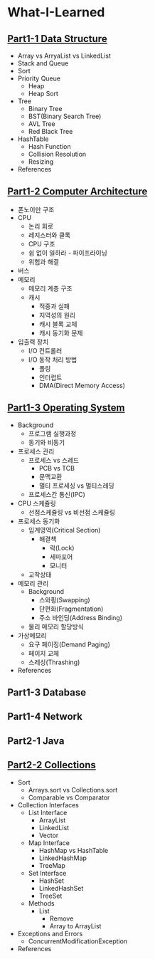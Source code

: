 # What-I-Learned

## [Part1-1 Data Structure](https://github.com/yjna2316/What-I-Learned/blob/master/DataStructure/DataStructure.md)

* Array vs ArryaList vs LinkedList
* Stack and Queue
* Sort
* Priority Queue
  * Heap  
  * Heap Sort
* Tree
  * Binary Tree
  * BST(Binary Search Tree)
  * AVL Tree
  * Red Black Tree
* HashTable
  * Hash Function
  * Collision Resolution
  * Resizing
* References

##  [Part1-2 Computer Architecture](https://github.com/yjna2316/What-I-Learned/blob/master/ComputerArchitecture/ComputerArchitecture.md)

* 폰노이만 구조
* CPU
  * 논리 회로
  * 레지스터와 클록
  * CPU 구조
  * 쉼 없이 일하라 - 파이프라이닝
  * 위험과 해결
* 버스
* 메모리
  * 메모리 계층 구조
  * 캐시
    * 적중과 실패
    * 지역성의 원리
    * 캐시 블록 교체
    * 캐시 동기화 문제
* 입출력 장치
  * I/O 컨트롤러
  * I/O 동작 처리 방법
    * 폴링
    * 인터럽트
    * DMA(Direct Memory Access)

## [Part1-3 Operating System](https://github.com/yjna2316/What-I-Learned/blob/master/OperatingSystem/OperatingSystem.md) 
* Background
  * 프로그램 실행과정
  * 동기와 비동기
* 프로세스 관리
    * 프로세스 vs 스레드
      * PCB vs TCB
      * 문맥교환
      * 멀티 프로세싱 vs 멀티스레딩
    * 프로세스간 통신(IPC)
* CPU 스케쥴링
  * 선점스케쥴링 vs 비선점 스케쥴링
* 프로세스 동기화
  * 임계영역(Critical Section)
    * 해결책
      * 락(Lock)
      * 세마포어
      * 모니터 
  * 교착상태
* 메모리 관리
  * Background
    * 스와핑(Swapping)
    * 단편화(Fragmentation)
    * 주소 바인딩(Address Binding)
  * 물리 메모리 할당방식
* 가상메모리
  * 요구 페이징(Demand Paging)
  * 페이지 교체
  * 스레싱(Thrashing)
* References

## Part1-3 Database

## Part1-4 Network

## Part2-1 Java

## [Part2-2 Collections](https://github.com/yjna2316/What-I-Learned/blob/master/Java/Collections.md)
* Sort
    * Arrays.sort vs Collections.sort
    * Comparable vs Comparator
* Collection Interfaces 
    * List Interface
        * ArrayList
        * LinkedList
        * Vector    
    * Map Interface
        * HashMap vs HashTable 
        * LinkedHashMap
        * TreeMap      
    * Set Interface
        * HashSet 
        * LinkedHashSet
        * TreeSet
    * Methods
        * List
            * Remove
            * Array to ArrayList   
* Exceptions and Errors
    * ConcurrentModificationException
* References


